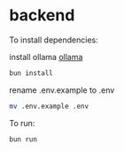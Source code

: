 # backend

To install dependencies:


install ollama <a href=https://ollama.com/>ollama<a/>

```bash
bun install
```
rename .env.example to .env

```bash
mv .env.example .env
```

To run:

```bash
bun run 
```

